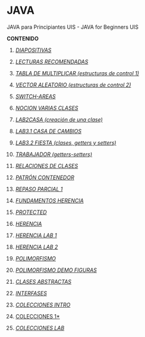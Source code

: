 # JAVA
JAVA para Principiantes UIS - 
JAVA for Beginners UIS

**CONTENIDO**

1. [*DIAPOSITIVAS*](https://github.com/laucamidiaz3008/JAVA/tree/main/DIAPOSITIVAS)

2. [*LECTURAS RECOMENDADAS*](https://github.com/laucamidiaz3008/JAVA/blob/main/LECTURAS%20RECOMENDADAS.md)

3. [*TABLA DE MULTIPLICAR (estructuras de control 1)*](https://github.com/laucamidiaz3008/JAVA/tree/main/TABLA%20DE%20MULTIPLICAR)

4. [*VECTOR ALEATORIO (estructuras de control 2)*](https://github.com/laucamidiaz3008/JAVA/tree/main/VectorAleatorio) 

5. [*SWITCH-AREAS*](https://github.com/laucamidiaz3008/JAVA/tree/main/SWITCH%20-%20AREAS) 

6. [*NOCION VARIAS CLASES*](https://github.com/laucamidiaz3008/JAVA/tree/main/NOCION%20VARIAS%20CLASES) 

7. [*LAB2CASA (creación de una clase)*](https://github.com/laucamidiaz3008/JAVA/tree/main/LAB2CASA) 

8. [*LAB3.1 CASA DE CAMBIOS*](https://github.com/laucamidiaz3008/JAVA/tree/main/LAB1311)

9. [*LAB3.2 FIESTA (clases, getters y setters)*](https://github.com/laucamidiaz3008/JAVA/tree/main/LAB3.2%20FIESTA)

10. [*TRABAJADOR (getters-setters)*](https://github.com/laucamidiaz3008/JAVA/tree/main/TRABAJADOR)

11. [*RELACIONES DE CLASES*](https://github.com/laucamidiaz3008/JAVA/tree/main/RELACIONES%20DE%20CLASES)

12. [*PATRÓN CONTENEDOR*](github.com/laucamidiaz3008/JAVA/tree/main/LAB6FIESTA%20(p.contenedor)) 

13. [*REPASO PARCIAL 1*](https://github.com/laucamidiaz3008/JAVA/tree/main/LABSuelos)

14. [*FUNDAMENTOS HERENCIA*](https://github.com/laucamidiaz3008/JAVA/tree/main/HERENCIA%201-12)

15. [*PROTECTED*](https://github.com/laucamidiaz3008/JAVA/tree/main/PROTECTED)

16. [*HERENCIA*](https://github.com/laucamidiaz3008/JAVA/tree/main/HERENCIA%202)

17. [*HERENCIA LAB 1*](https://github.com/laucamidiaz3008/JAVA/tree/main/HERENCIA%205.1%20-%20ASALARIADO)

18. [*HERENCIA LAB 2*](https://github.com/laucamidiaz3008/JAVA/tree/main/EstudiantesPrePros)

19. [*POLIMORFISMO*](https://github.com/laucamidiaz3008/JAVA/tree/main/POLIMORFISMO)

20. [*POLIMORFISMO DEMO FIGURAS*](https://github.com/laucamidiaz3008/JAVA/tree/main/POLIMORF%20FIGURAS)

21. [*CLASES ABSTRACTAS*](https://github.com/laucamidiaz3008/JAVA/tree/main/ClasesAbstractas)

22. [*INTERFASES*](https://github.com/laucamidiaz3008/JAVA/tree/main/INTERFACES%20PERSONA)

23. [*COLECCIONES INTRO*]()

24. [COLECCIONES 1*]()

25. [*COLECCIONES LAB*](https://github.com/laucamidiaz3008/JAVA-POO-UIS/tree/main/Colecciones)
